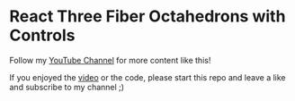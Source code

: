 # React Three Fiber Octahedrons with Controls

Follow my [YouTube Channel](https://www.youtube.com/@imtheprinz) for more content like this!

If you enjoyed the [video](https://www.youtube.com/watch?v=kdg_xePpwQc&ab_channel=FrancescoRizzello) or the code, please start this repo and leave a like and subscribe to my channel ;)

